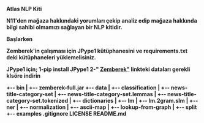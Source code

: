 <b>Atlas NLP Kiti

N11'den mağaza hakkındaki yorumları çekip analiz edip mağaza hakkında bilgi sahibi olmamızı sağlayan bir NLP kitidir.


Başlarken 

Zemberek'in çalışması için JPype1 kütüphanesini ve requirements.txt deki kütüphaneleri yüklemelisiniz.

JPype1 için;
	1-pip install JPype1
	2-" [Zemberek"](https://drive.google.com/drive/folders/0B9TrB39LQKZWSjNKdVcwWUxxUm8?usp=sharing"Zemberek") linkteki dataları gerekli klsöre indirin

+-- bin
|   +-- zemberek-full.jar
+-- data
|   +-- classification
|       +-- news-title-category-set
|       +-- news-title-category-set.lemmas
|       +-- news-title-category-set.tokenized
|   +-- dictionaries
|   +-- lm
|       +-- lm.2gram.slm
|   +-- ner
|   +-- normalization
|       +-- ascii-map
|       +-- lookup-from-graph
|       +-- split
+-- examples
.gitignore
LICENSE
README.md
 

